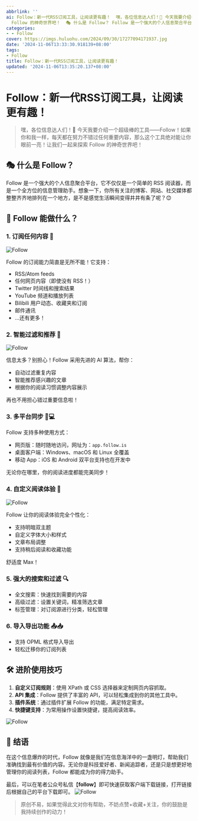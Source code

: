 ```yaml
---
abbrlink: ''
ai: Follow：新一代RSS订阅工具，让阅读更有趣！  嘿，各位信息达人们！👋 今天我要介绍一个超级棒的工具——Follow！如果你和我一样，每天都在努力不错过任何重要内容，那么这个工具绝对能让你眼前一亮！让我们一起来探索
  Follow 的神奇世界吧！  🎭 什么是 Follow？ Follow 是一个强大的个人信息聚合平台，它不仅仅是一个简单的 RSS ...
categories:
- - Follow
cover: https://imgs.huluohu.com/2024/09/30/17277094171937.jpg
date: '2024-11-06T13:33:30.918139+08:00'
tags:
- Follow
title: Follow：新一代RSS订阅工具，让阅读更有趣！
updated: '2024-11-06T13:35:20.137+08:00'
---
```

# Follow：新一代RSS订阅工具，让阅读更有趣！

> 嘿，各位信息达人们！👋 今天我要介绍一个超级棒的工具——Follow！如果你和我一样，每天都在努力不错过任何重要内容，那么这个工具绝对能让你眼前一亮！让我们一起来探索 Follow 的神奇世界吧！

## 🎭 什么是 Follow？

Follow 是一个强大的个人信息聚合平台，它不仅仅是一个简单的 RSS 阅读器，而是一个全方位的信息管理助手。想象一下，你所有关注的博客、网站、社交媒体都整整齐齐地排列在一个地方，是不是感觉生活瞬间变得井井有条了呢？😊

## 🚀 Follow 能做什么？

### 1. 订阅任何内容 📰

![Follow](https://imgs.huluohu.com/2024/09/30/17277092692452.jpg)

Follow 的订阅能力简直是无所不能！它支持：

* RSS/Atom feeds
* 任何网页内容（即使没有 RSS！）
* Twitter 时间线和搜索结果
* YouTube 频道和播放列表
* Bilibili 用户动态、收藏夹和订阅
* 邮件通讯
* ...还有更多！

### 2. 智能过滤和推荐 🧠

![Follow](https://imgs.huluohu.com/2024/09/30/17277093004641.jpg)

信息太多？别担心！Follow 采用先进的 AI 算法，帮你：

* 自动过滤重复内容
* 智能推荐感兴趣的文章
* 根据你的阅读习惯调整内容展示

再也不用担心错过重要信息啦！

### 3. 多平台同步 📱💻

Follow 支持多种使用方式：

* 网页版：随时随地访问，网址为：`app.follow.is`
* 桌面客户端：Windows、macOS 和 Linux 全覆盖
* 移动 App：iOS 和 Android 双平台支持也在开发中

无论你在哪里，你的阅读进度都能完美同步！

### 4. 自定义阅读体验 🎨

![Follow](https://imgs.huluohu.com/2024/09/30/17277093202184.jpg)

Follow 让你的阅读体验完全个性化：

* 支持明暗双主题
* 自定义字体大小和样式
* 文章布局调整
* 支持稍后阅读和收藏功能

舒适度 Max！

### 5. 强大的搜索和过滤 🔍

* 全文搜索：快速找到需要的内容
* 高级过滤：设置关键词，精准筛选文章
* 标签管理：对订阅源进行分类，轻松管理

### 6. 导入导出功能 📤📥

* 支持 OPML 格式导入导出
* 轻松迁移你的订阅列表

## 🛠️ 进阶使用技巧

1. **自定义订阅规则**：使用 XPath 或 CSS 选择器来定制网页内容抓取。
2. **API 集成**：Follow 提供了丰富的 API，可以轻松集成到你的其他工具中。
3. **插件系统**：通过插件扩展 Follow 的功能，满足特定需求。
4. **快捷键支持**：为常用操作设置快捷键，提高阅读效率。

![Follow](https://imgs.huluohu.com/2024/09/30/17277094171937.jpg)

## 🌈 结语

在这个信息爆炸的时代，Follow 就像是我们在信息海洋中的一盏明灯，帮助我们准确找到最有价值的内容。无论你是科技爱好者、新闻追踪者，还是只是想更好地管理你的阅读列表，Follow 都能成为你的得力助手。

最后，可以在笔者公众号私信【**follow**】即可快速获取客户端下载链接，打开链接后根据自己的平台下载即可。
![Follow](https://imgs.huluohu.com/2024/10/13/17287518762637.jpg)

> 原创不易，如果觉得此文对你有帮助，不妨点赞+收藏+关注，你的鼓励是我持续创作的动力！
